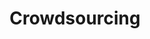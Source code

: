 ---
# This topic lives at
# https://digital.gov/topics/crowdsourcing

# Topic Title
title: "Crowdsourcing"

# description — keep it short and clear
summary: ""

# Weight
weight: 1

# For more information on managing topics,
# see https://github.com/GSA/digitalgov.gov/wiki/topics
---
